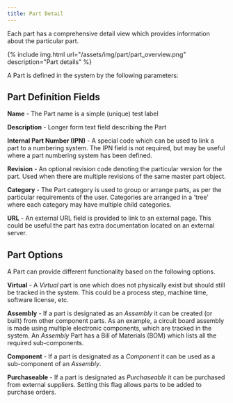 ```yaml
---
title: Part Detail
---
```


Each part has a comprehensive detail view which provides information about the particular part.

{% include img.html url="/assets/img/part/part_overview.png" description="Part details" %}

A Part is defined in the system by the following parameters:

## Part Definition Fields

**Name** - The Part name is a simple (unique) test label

**Description** - Longer form text field describing the Part

**Internal Part Number (IPN)** - A special code which can be used to link a part to a numbering system. The IPN field is not required, but may be useful where a part numbering system has been defined.

**Revision** - An optional revision code denoting the particular version for the part. Used when there are multiple revisions of the same master part object.

**Category** - The Part category is used to group or arrange parts, as per the particular requirements of the user. Categories are arranged in a 'tree' where each category may have multiple child categories.

**URL** - An external URL field is provided to link to an external page. This could be useful the part has extra documentation located on an external server.

## Part Options

A Part can provide different functionality based on the following options.

**Virtual** - A *Virtual* part is one which does not physically exist but should still be tracked in the system. This could be a process step,  machine time, software license, etc.

**Assembly** - If a part is designated as an *Assembly* it can be created (or built) from other component parts. As an example, a circuit board assembly is made using multiple electronic components, which are tracked in the system. An *Assembly* Part has a Bill of Materials (BOM) which lists all the required sub-components.

**Component** - If a part is designated as a *Component* it can be used as a sub-component of an *Assembly*.

**Purchaseable** - If a part is designated as *Purchaseable* it can be purchased from external suppliers. Setting this flag allows parts to be added to purchase orders.
